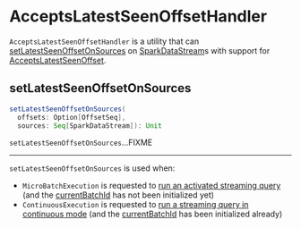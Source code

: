 # AcceptsLatestSeenOffsetHandler

`AcceptsLatestSeenOffsetHandler` is a utility that can [setLatestSeenOffsetOnSources](#setLatestSeenOffsetOnSources) on [SparkDataStream](SparkDataStream.md)s with support for [AcceptsLatestSeenOffset](AcceptsLatestSeenOffset.md).

## <span id="setLatestSeenOffsetOnSources"> setLatestSeenOffsetOnSources

```scala
setLatestSeenOffsetOnSources(
  offsets: Option[OffsetSeq],
  sources: Seq[SparkDataStream]): Unit
```

`setLatestSeenOffsetOnSources`...FIXME

---

`setLatestSeenOffsetOnSources` is used when:

* `MicroBatchExecution` is requested to [run an activated streaming query](micro-batch-execution/MicroBatchExecution.md#runActivatedStream) (and the [currentBatchId](StreamExecution.md#currentBatchId) has not been initialized yet)
* `ContinuousExecution` is requested to [run a streaming query in continuous mode](continuous-execution/ContinuousExecution.md#runContinuous) (and the [currentBatchId](StreamExecution.md#currentBatchId) has been initialized already)
